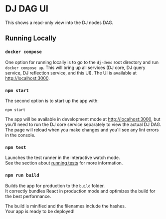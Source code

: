 # DJ DAG UI

This shows a read-only view into the DJ nodes DAG.

## Running Locally

### `docker compose`

One option for running locally is to go to the `dj-demo` root directory and run
`docker compose up`. This will bring up all services (DJ core, DJ query service, 
DJ reflection service, and this UI). The UI is available at [http://localhost:3000](http://localhost:3000).

### `npm start`

The second option is to start up the app with:
```
npm start
```
The app will be available in development mode at [http://localhost:3000](http://localhost:3000), but
you'll need to run the DJ core service separately to view the actual DJ DAG.
The page will reload when you make changes and you'll see any lint errors in the console.

### `npm test`

Launches the test runner in the interactive watch mode.\
See the section about [running tests](https://facebook.github.io/create-react-app/docs/running-tests) 
for more information.

### `npm run build`

Builds the app for production to the `build` folder.\
It correctly bundles React in production mode and optimizes the build for the best performance.

The build is minified and the filenames include the hashes.\
Your app is ready to be deployed!

